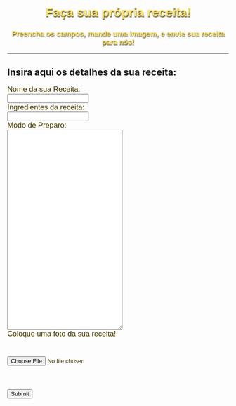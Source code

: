 <html>
    <head>
        <title>Sua Receita</title>
    </head>
    <body>
        <style>
        body{
            background-image: url('https://motionarray.imgix.net/preview-823559-HMikwIGwBLF1UKee-large.jpg?w=660&q=60&fit=max&auto=format');
            background-repeat: no-repeat;
            background-size: cover;
            background-attachment: fixed;
        }
        h1,h3{
            font-family: 'Gill Sans', 'Gill Sans MT', Calibri, 'Trebuchet MS', sans-serif;
            color: rgb(255, 229, 100);
            text-shadow: 1px 2px 2px rgb(74, 65, 44);
            text-align: center;
        }
        form{
            font-family: 'Gill Sans', 'Gill Sans MT', Calibri, 'Trebuchet MS', sans-serif;
            font-size: larger;
            color: #3e3300;
            text-shadow: 1px 1px 1px cornsilk;
        }
        </style>
        <h1>Faça sua própria receita!</h1>
        <h3>Preencha os campos, mande uma imagem, e envie sua receita para nós!</h3>
        <hr>
        <h2>Insira aqui os detalhes da sua receita:</h2>
        <form>
            <label for="nome_receita">Nome da sua Receita:</label><br>
            <input id="nome_receita" type="text"><br>
            <label for="ingredientes">Ingredientes da receita:</label><br>
            <input id="ingredientes" type="text"><br>
            <label for="modo_de_preparo">Modo de Preparo:</label><br>
            <textarea name="modo_de_preparo" id="modo_de_preparo" cols="30" rows="30"></textarea><br>
            <label for="imagem">Coloque uma foto da sua receita!</label><br>
            <p style="font-size: small;"> &nbsp;</p>
            <input type="file" id="imagem"><br>
            <p>&nbsp;</p>
            <input type="submit">
        </form>
    </body>
</html>
